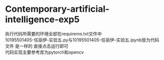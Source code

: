 # Contemporary-artificial-intelligence-exp5
执行代码所需要的环境全部在requirems.txt文件中  
10195501405-任丽伊-实验五.py与10195501405-任丽伊-实验五.ipynb皆为代码文件 是一样的 直接点击运行即可  
代码实现主要参考库为pytorch和opencv
